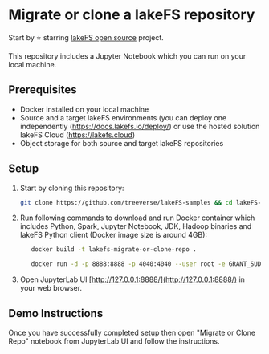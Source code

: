 # Migrate or clone a lakeFS repository

Start by ⭐️ starring [lakeFS open source](https://go.lakefs.io/oreilly-course) project.

This repository includes a Jupyter Notebook which you can run on your local machine.

## Prerequisites
* Docker installed on your local machine
* Source and a target lakeFS environments (you can deploy one independently (https://docs.lakefs.io/deploy/) or use the hosted solution lakeFS Cloud (https://lakefs.cloud)
* Object storage for both source and target lakeFS repositories

## Setup

1. Start by cloning this repository:

   ```bash
   git clone https://github.com/treeverse/lakeFS-samples && cd lakeFS-samples/14-migrate-or-clone-repo
   ```

2. Run following commands to download and run Docker container which includes Python, Spark, Jupyter Notebook, JDK, Hadoop binaries and lakeFS Python client (Docker image size is around 4GB):

   ```bash
      docker build -t lakefs-migrate-or-clone-repo .

      docker run -d -p 8888:8888 -p 4040:4040 --user root -e GRANT_SUDO=yes -v $PWD:/home/jovyan -v $PWD/jupyter_notebook_config.py:/home/jovyan/.jupyter/jupyter_notebook_config.py --name lakefs-migrate-or-clone-repo lakefs-migrate-or-clone-repo
   ```

3. Open JupyterLab UI [http://127.0.0.1:8888/](http://127.0.0.1:8888/) in your web browser.

## Demo Instructions

Once you have successfully completed setup then open "Migrate or Clone Repo" notebook from JupyterLab UI and follow the instructions.
